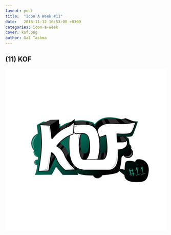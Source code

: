 ```yaml
---
layout: post
title:  "Icon A Week #11"
date:   2016-11-12 16:53:00 +0300
categories: icon-a-week
cover: kof.png 
author: Gal Tashma
---
```


## (11) KOF   
![](/assets/img/kof.png)
